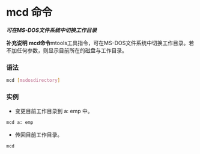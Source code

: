 # mcd 命令
***可在MS-DOS文件系统中切换工作目录***

**补充说明**
**mcd命令**mtools工具指令，可在MS-DOS文件系统中切换工作目录。若不加任何参数，则显示目前所在的磁盘与工作目录。

### 语法
```bash
mcd [msdosdirectory]
```

### 实例
- 变更目前工作目录到 a: emp 中。
```bash
mcd a: emp
```
- 传回目前工作目录。
```bash
mcd
```

